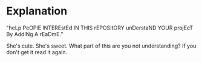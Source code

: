 # Explanation

"heLp PeOPlE INTEREstEd IN THIS rEPOSItORY unDerstaND YOUR projEcT By AddINg A rEaDmE."

She's cute. She's sweet. What part of this are you not understanding?  If you don't get it read it again.

